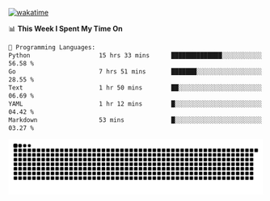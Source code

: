[![wakatime](https://wakatime.com/badge/user/384f91c6-4eee-411f-8f3b-1b691f58a544.svg)](https://wakatime.com/@384f91c6-4eee-411f-8f3b-1b691f58a544)

<!--START_SECTION:waka-->
📊 **This Week I Spent My Time On** 

```text
💬 Programming Languages: 
Python                   15 hrs 33 mins      ██████████████░░░░░░░░░░░   56.58 % 
Go                       7 hrs 51 mins       ███████░░░░░░░░░░░░░░░░░░   28.55 % 
Text                     1 hr 50 mins        ██░░░░░░░░░░░░░░░░░░░░░░░   06.69 % 
YAML                     1 hr 12 mins        █░░░░░░░░░░░░░░░░░░░░░░░░   04.42 % 
Markdown                 53 mins             █░░░░░░░░░░░░░░░░░░░░░░░░   03.27 % 
```


<!--END_SECTION:waka-->

<picture>
  <source media="(prefers-color-scheme: dark)" srcset="https://raw.githubusercontent.com/fuwx295/fuwx295/output/github-contribution-grid-snake-dark.svg">
  <source media="(prefers-color-scheme: light)" srcset="https://raw.githubusercontent.com/fuwx295/fuwx295/output/github-contribution-grid-snake.svg">
  <img alt="github contribution grid snake animation" src="https://raw.githubusercontent.com/fuwx295/fuwx295/output/github-contribution-grid-snake.svg">
</picture>
